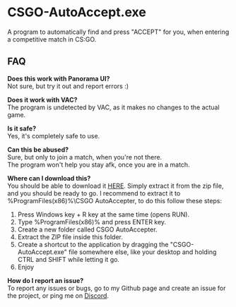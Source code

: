 # CSGO-AutoAccept.exe
A program to automatically find and press "ACCEPT" for you, when entering a competitive match in CS:GO.
<br>
## FAQ

**Does this work with Panorama UI?**
<br>
Not sure, but try it out and report errors :)

**Does it work with VAC?**
<br>
The program is undetected by VAC, as it makes no changes to the actual game.

**Is it safe?**
<br>
Yes, it's completely safe to use.

**Can this be abused?**
<br>
Sure, but only to join a match, when you're not there.
<br>
The program won't help you stay afk, once you are in a match.

**Where can I download this?**
<br>
You should be able to download it [HERE](https://download-directory.github.io/?url=https%3A%2F%2Fgithub.com%2FtsgsOFFICIAL%2FCSGO-AutoAccept.exe%2Ftree%2Fmain%2FCSGO-AutoAccept.exe%2Fbin%2FRelease%2Fnet6.0-windows%2Fpublish%2Fwin-x86).
Simply extract it from the zip file, and you should be ready to go.
I recommend to extract it to %ProgramFiles(x86)%\CSGO AutoAccepter, to do this follow these steps:
1. Press Windows key + R key at the same time (opens RUN).
2. Type %ProgramFiles(x86)% and press ENTER key.
3. Create a new folder called CSGO AutoAccepter.
4. Extract the ZIP file inside this folder.
5. Create a shortcut to the application by dragging the "CSGO-AutoAccept.exe" file somewhere else, like your desktop and holding CTRL and SHIFT while letting it go.
6. Enjoy

**How do I report an issue?**
<br>
To report any issues or bugs, go to my Github page and create an issue for the project, or ping me on [Discord](https://discord.gg/Cddu5aJ).
